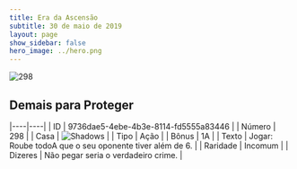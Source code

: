 ```yaml
---
title: Era da Ascensão
subtitle: 30 de maio de 2019
layout: page
show_sidebar: false
hero_image: ../hero.png
---
```


![298](https://cdn.keyforgegame.com/media/card_front/pt/435_298_R866R84J7FHJ_pt.png)

## Demais para Proteger

|----|----|
| ID | 9736dae5-4ebe-4b3e-8114-fd5555a83446 |
| Número | 298 |
| Casa | ![Shadows](https://archonarcana.com/images/thumb/e/ee/Shadows.png/22px-Shadows.png "Sombras") |
| Tipo | Ação |
| Bônus | 1A |
| Texto | Jogar: Roube todoA que o seu oponente tiver além de 6. |
| Raridade | Incomum |
| Dizeres | Não pegar seria o verdadeiro crime. |
